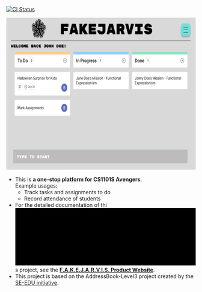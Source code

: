 [![CI Status](https://github.com/AY2324S1-CS2103T-T15-1/tp/workflows/Java%20CI/badge.svg)](https://github.com/AY2324S1-CS2103T-T15-1/tp/actions)

![Ui](docs/images/Ui.png)

* This is **a one-stop platform for CS1101S Avengers**.<br>
  Example usages:
  * Track tasks and assignments to do
  * Record attendance of students
* For the detailed documentation of thi![img.png](img.png)s project, see the **[F.A.K.E.J.A.R.V.I.S. Product Website](https://ay2324s1-cs2103t-t15-1.github.io/tp/)**.
* This project is based on the AddressBook-Level3 project created by the [SE-EDU initiative](https://se-education.org).
